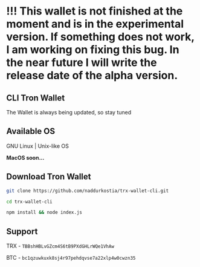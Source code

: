 # !!! This wallet is not finished at the moment and is in the experimental version. If something does not work, I am working on fixing this bug. In the near future I will write the release date of the alpha version. 

## CLI Tron Wallet

The Wallet is always being updated, so stay tuned

## Available OS

GNU Linux | Unix-like OS

**MacOS soon...**

## Download Tron Wallet

```bash
git clone https://github.com/naddurkostia/trx-wallet-cli.git

cd trx-wallet-cli

npm install && node index.js
```


## Support

TRX - `TBBshHBLvGZcm4S6tB9PXdGHLrWQe1VhAw`

BTC - `bc1qzuwkuxk8sj4r97pehdqvse7a22xlp4w0cwzn35`
